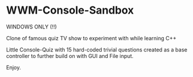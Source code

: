 # WWM-Console-Sandbox

WINDOWS ONLY (!!)

Clone of famous quiz TV show to experiment with while learning C++

Little Console-Quiz with 15 hard-coded trivial questions created as a base controller to further build on with GUI and File input.

Enjoy.
